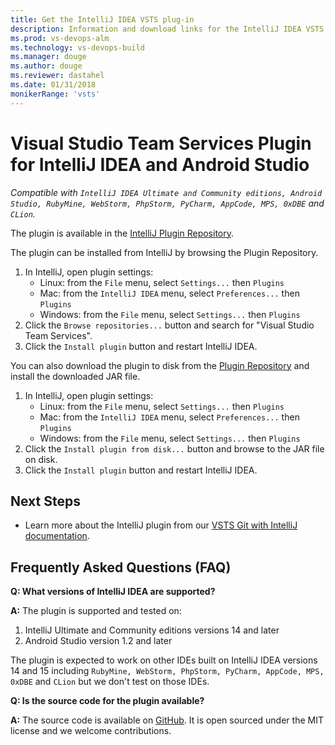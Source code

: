 ```yaml
---
title: Get the IntelliJ IDEA VSTS plug-in
description: Information and download links for the IntelliJ IDEA VSTS plug-in
ms.prod: vs-devops-alm
ms.technology: vs-devops-build 
ms.manager: douge
ms.author: douge
ms.reviewer: dastahel
ms.date: 01/31/2018
monikerRange: 'vsts'
---
```



# Visual Studio Team Services Plugin for IntelliJ IDEA and Android Studio

*Compatible with `IntelliJ IDEA Ultimate and Community editions, Android Studio, RubyMine, WebStorm, PhpStorm, PyCharm, AppCode, MPS, 0xDBE` and `CLion`.*


The plugin is available in the [IntelliJ Plugin Repository](http://plugins.jetbrains.com/plugin/7981).

The plugin can be installed from IntelliJ by browsing the Plugin Repository.
1. In IntelliJ, open plugin settings:
    - Linux: from the `File` menu, select `Settings...` then `Plugins`
    - Mac: from the `IntelliJ IDEA` menu, select `Preferences...` then `Plugins`
    - Windows: from the `File` menu, select `Settings...` then `Plugins`
1. Click the `Browse repositories...` button and search for "Visual Studio Team Services". 
1. Click the `Install plugin` button and restart IntelliJ IDEA. 


 You can also download the plugin to disk from the [Plugin Repository](http://plugins.jetbrains.com/plugin/7981) and install the downloaded JAR file.
1. In IntelliJ, open plugin settings:
    - Linux: from the `File` menu, select `Settings...` then `Plugins`
    - Mac: from the `IntelliJ IDEA` menu, select `Preferences...` then `Plugins`
    - Windows: from the `File` menu, select `Settings...` then `Plugins`
1. Click the `Install plugin from disk...` button and browse to the JAR file on disk.
1. Click the `Install plugin` button and restart IntelliJ IDEA. 
 
 ## Next Steps 
* Learn more about the IntelliJ plugin from our [VSTS Git with IntelliJ documentation](/vsts/git/create-repo-intellij).
 
 ## Frequently Asked Questions (FAQ)

**Q:  What versions of IntelliJ IDEA are supported?**

**A:** The plugin is supported and tested on:
1. IntelliJ Ultimate and Community editions versions 14 and later
1. Android Studio version 1.2 and later

The plugin is expected to work on other IDEs built on IntelliJ IDEA versions 14 and 15 including `RubyMine, WebStorm, PhpStorm, PyCharm, AppCode, MPS, 0xDBE` and `CLion` but we don't test on those IDEs.

**Q:  Is the source code for the plugin available?**

**A:** The source code is available on [GitHub](https://github.com/Microsoft/vso-intelliJ). It is open sourced under the MIT license and we welcome contributions.  
